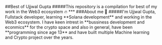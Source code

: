 <!DOCTYPE html>
<html lang="en">
<head>
    <meta charset="UTF-8">
    <meta http-equiv="X-UA-Compatible" content="IE=edge">
    <meta name="viewport" content="width=device-width, initial-scale=1.0">
</head>
<body>
    ##Best of Ujjwal Gupta
    #####This repository is a compilation for best of my work in the Web3 ecosystem 🔥
    ***
    ###About me 🤙</h3>
    #####I'm Ujjwal Gupta, Fullstack developer, learning **Solana development** and working in the Web3 ecosystem. 
        I have keen intrest in **bussiness development and econmics** for the crypto space and also in general, 
        have been **programming since age 13** and have built multiple Machine learning and Crypto project over the years.


    
</body>
</html>